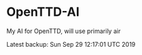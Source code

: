# OpenTTD-AI
My AI for OpenTTD, will use primarily air

Latest backup: Sun Sep 29 12:17:01 UTC 2019
